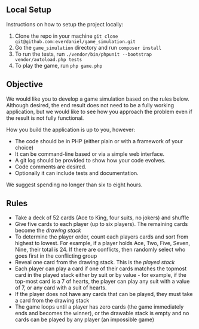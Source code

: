 ## Local Setup

Instructions on how to setup the project locally:

1. Clone the repo in your machine `git clone git@github.com:everdaniel/game_simulation.git`
2. Go the `game_simulation` directory and run `composer install`
3. To run the tests, run `./vendor/bin/phpunit --bootstrap vendor/autoload.php tests`
4. To play the game, run `php game.php`

## Objective

We would like you to develop a game simulation based on the rules below. Although desired, the end result does not need to be a fully working application, but we would like to see how you approach the problem even if the result is not fully functional.

How you build the application is up to you, however:
- The code should be in PHP (either plain or with a framework of your choice)
- It can be command-line based or via a simple web interface.
- A git log should be provided to show how your code evolves.
- Code comments are desired.
- Optionally it can include tests and documentation.

We suggest spending no longer than six to eight hours.

## Rules

* Take a deck of 52 cards (Ace to King, four suits, no jokers) and shuffle
* Give five cards to each player (up to six players). The remaining cards become the *drawing stack*
* To determine the player order, count each players cards and sort from highest to lowest. For example, if a player holds Ace, Two, Five, Seven, Nine, their total is 24. If there are conflicts, then randomly select who goes first in the conflicting group
* Reveal one card from the drawing stack. This is the *played stack*
* Each player can play a card if one of their cards matches the topmost card in the played stack either by suit or by value - for example, if the top-most card is a 7 of hearts, the player can play any suit with a value of 7, or any card with a suit of hearts.
* If the player does not have any cards that can be played, they must take a card from the drawing stack
* The game loops until a player has zero cards (the game immediately ends and becomes the winner), or the drawable stack is empty and no cards can be played by any player (an impossible game)

